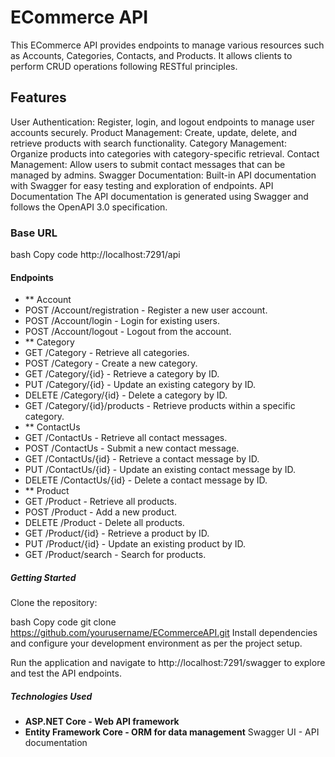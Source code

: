 # ECommerce API
This ECommerce API provides endpoints to manage various resources such as Accounts, Categories, Contacts, and Products. It allows clients to perform CRUD operations following RESTful principles.

## Features
User Authentication: Register, login, and logout endpoints to manage user accounts securely.
Product Management: Create, update, delete, and retrieve products with search functionality.
Category Management: Organize products into categories with category-specific retrieval.
Contact Management: Allow users to submit contact messages that can be managed by admins.
Swagger Documentation: Built-in API documentation with Swagger for easy testing and exploration of endpoints.
API Documentation
The API documentation is generated using Swagger and follows the OpenAPI 3.0 specification.

### Base URL
bash
Copy code
http://localhost:7291/api
#### Endpoints
- ** Account
- POST /Account/registration - Register a new user account.
- POST /Account/login - Login for existing users.
- POST /Account/logout - Logout from the account.
- ** Category
- GET /Category - Retrieve all categories.
- POST /Category - Create a new category.
- GET /Category/{id} - Retrieve a category by ID.
- PUT /Category/{id} - Update an existing category by ID.
- DELETE /Category/{id} - Delete a category by ID.
- GET /Category/{id}/products - Retrieve products within a specific category.
- ** ContactUs
- GET /ContactUs - Retrieve all contact messages.
- POST /ContactUs - Submit a new contact message.
- GET /ContactUs/{id} - Retrieve a contact message by ID.
- PUT /ContactUs/{id} - Update an existing contact message by ID.
- DELETE /ContactUs/{id} - Delete a contact message by ID.
- ** Product
- GET /Product - Retrieve all products.
- POST /Product - Add a new product.
- DELETE /Product - Delete all products.
- GET /Product/{id} - Retrieve a product by ID.
- PUT /Product/{id} - Update an existing product by ID.
- GET /Product/search - Search for products.
##### Getting Started
Clone the repository:

bash
Copy code
git clone https://github.com/yourusername/ECommerceAPI.git
Install dependencies and configure your development environment as per the project setup.

Run the application and navigate to http://localhost:7291/swagger to explore and test the API endpoints.

##### Technologies Used
- **ASP.NET Core - Web API framework**
- **Entity Framework Core - ORM for data management**
Swagger UI - API documentation
